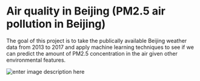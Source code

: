 # Air quality in Beijing (PM2.5 air pollution in Beijing)
The goal of this project is to take the publically available Beijing weather data from 2013 to 2017 and apply machine learning techniques to see if we can predict the amount of PM2.5 concentration in the air given other environmental features. 

![enter image description here](https://cdn.activestate.com/wp-content/uploads/2020/06/PredictiveModeling-1200x684.jpg)
